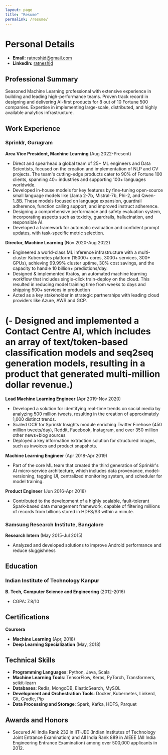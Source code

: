 ```yaml
---
layout: page
title: "Resume"
permalink: /resume/
---
```

# Personal Details 

- **Email:** ratneshjd@gmail.com 
- **LinkedIn:** [ratneshjd](https://www.linkedin.com/in/ratneshjd/)


## Professional Summary
Seasoned Machine Learning professional with extensive experience in building and leading high-performance teams. Proven track record in designing and delivering AI-first products for 8 out of 10 Fortune 500 companies. Expertise in implementing large-scale, distributed, and highly available analytics infrastructure. 

## Work Experience
### Sprinklr, Gurugram
**Area Vice President, Machine Learning** (Aug 2022-Present)
- Direct and spearhead a global team of 25+ ML engineers and Data Scientists, focused on the creation and implementation of NLP and CV projects. The team's cutting-edge products cater to 90% of Fortune 100 clients, spanning 40+ industries and supporting 100+ languages worldwide.
- Developed in-house models for key features by fine-tuning open-source small language models like Llama 2-7b, Mistral-7b, Phi-2, and Qwen-1_8B. These models focused on language expansion, guardrail adherence, function calling support, and improved instruct adherence.
- Designing a comprehensive performance and safety evaluation system, incorporating aspects such as toxicity, guardrails, hallucination, and responsible AI.
- Developed a framework for automatic evaluation and confident prompt updates, with task-specific metric selection.

**Director, Machine Learning** (Nov 2020-Aug 2022)
- Engineered a world-class ML inference infrastructure with a multi-cluster Kubernetes platform (15000+ cores, 3000+ services, 300+ GPUs), achieving 99.99% cluster uptime, 30% cost savings, and the capacity to handle 10 billion+ predictions/day.
- Designed & implemented Kratos, an automated machine learning workflow that includes single-click train-deploy on the cloud. This resulted in reducing model training time from weeks to days and shipping 500+ services in production
- Acted as a key stakeholder in strategic partnerships with leading cloud providers like Azure, AWS and GCP.

 # (- Designed and implemented a Contact Centre AI, which includes an array of text/token-based classification models and seq2seq generation models, resulting in a product that generated multi-million dollar revenue.)

**Lead Machine Learning Engineer** (Apr 2019-Nov 2020)
- Developed a solution for identifying real-time trends on social media by analyzing 500 million tweets, resulting in the creation of approximately 1,000 distinct trends.
- Scaled OCR for Sprinklr Insights module enriching Twitter Firehose (450 million tweets/day), Reddit, Facebook, Instagram, and over 350 million other news+blog sources
- Deployed a key information extraction solution for structured images, such as invoices and product snapshots. 

**Machine Learning Engineer** (Apr 2018-Apr 2019)
- Part of the core ML team that created the third generation of Sprinklr's AI micro-service architecture, which includes data provenance, model-versioning, tagging UI, centralized monitoring system, and scheduler for model training.

**Product Engineer** (Jun 2016-Apr 2018)
- Contributed to the development of a highly scalable, fault-tolerant Spark-based data management framework, capable of filtering millions of records from billions stored in HDFS/S3 within a minute.

### Samsung Research Institute, Bangalore
**Research Intern** (May 2015-Jul 2015)
- Analyzed and developed solutions to improve Android performance and reduce sluggishness

## Education
### Indian Institute of Technology Kanpur
**B. Tech, Computer Science and Engineering** (2012-2016)
- CGPA: 7.8/10

## Certifications
**Coursera**
- **Machine Learning** (Apr, 2018)
- **Deep Learning Specialization** (May, 2018)

## Technical Skills
- **Programming Languages**: Python, Java, Scala
- **Machine Learning Tools**: TensorFlow, Keras, PyTorch, Transformers, scikit-learn
- **Databases**: Redis, MongoDB, ElasticSearch, MySQL
- **Development and Orchestration Tools**: Docker, Kubernetes, Linkerd, Git, Gradle, Pip
- **Data Processing and Storage**: Spark, Kafka, HDFS, Parquet
## Awards and Honors
- Secured All India Rank 232 in IIT-JEE (Indian Institutes of Technology Joint Entrance Examination) and All India Rank 889 in AIEEE (All India Engineering Entrance Examination) among over 500,000 applicants in 2012.